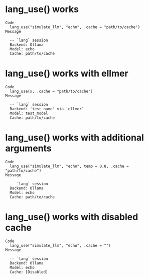 # lang_use() works

    Code
      lang_use("simulate_llm", "echo", .cache = "path/to/cache")
    Message
      
      -- `lang` session 
      Backend: Ollama
      Model: echo
      Cache: path/to/cache

# lang_use() works with ellmer

    Code
      lang_use(x, .cache = "path/to/cache")
    Message
      
      -- `lang` session 
      Backend: 'test_name' via `ellmer`
      Model: test_model
      Cache: path/to/cache

# lang_use() works with additional arguments

    Code
      lang_use("simulate_llm", "echo", temp = 0.8, .cache = "path/to/cache")
    Message
      
      -- `lang` session 
      Backend: Ollama
      Model: echo
      Cache: path/to/cache

# lang_use() works with disabled cache

    Code
      lang_use("simulate_llm", "echo", .cache = "")
    Message
      
      -- `lang` session 
      Backend: Ollama
      Model: echo
      Cache: [Disabled]

